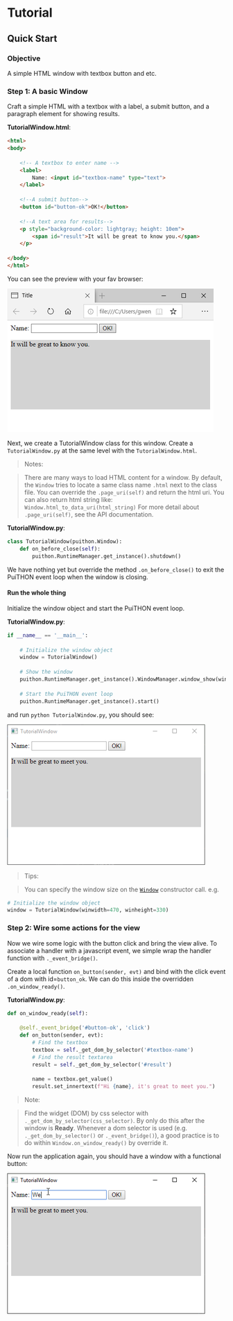# Tutorial

## Quick Start

### Objective

A simple HTML window with textbox button and etc.

### Step 1: A basic Window

Craft a simple HTML with a textbox with a label, a submit button, and a paragraph element for showing results.

**TutorialWindow.html**:

```html
<html>
<body>

    <!-- A textbox to enter name -->
    <label>
        Name: <input id="textbox-name" type="text">
    </label>
    
    <!--A submit button-->
    <button id="button-ok">OK!</button>

    <!--A text area for results-->
    <p style="background-color: lightgray; height: 10em">
        <span id="result">It will be great to know you.</span>
    </p>
    
</body>
</html>
```

You can see the preview with your fav browser:

![](image/ApplicationFrameHost_ciJ5GEPdF4.png)

Next, we create a TutorialWindow class for this window. Create a `TutorialWindow.py` at the same level with 
the `TutorialWindow.html`.

> Notes:

> There are many ways to load HTML content for a window. By default, the `Window` tries to 
locate a same class name `.html` next to the class file. You can override the `.page_uri(self)` 
and return the html uri. You can also return html string like: `Window.html_to_data_uri(html_string)` 
For more detail about `.page_uri(self)`, see the API documentation. 

**TutorialWindow.py**:

```python
class TutorialWindow(puithon.Window):
    def on_before_close(self):
        puithon.RuntimeManager.get_instance().shutdown()
```

We have nothing yet but override the method `.on_before_close()` to exit the PuiTHON event loop when the window 
is closing.

#### Run the whole thing

Initialize the window object and start the PuiTHON event loop.

**TutorialWindow.py**:

```python
if __name__ == '__main__':

    # Initialize the window object
    window = TutorialWindow()
    
    # Show the window
    puithon.RuntimeManager.get_instance().WindowManager.window_show(window)
    
    # Start the PuiTHON event loop
    puithon.RuntimeManager.get_instance().start()
```

and run `python TutorialWindow.py`, you should see:

![](image/python_k8MbFStirf.png)

> Tips:

> You can specify the window size on the [`Window`]() constructor call. e.g.

```python
# Initialize the window object
window = TutorialWindow(winwidth=470, winheight=330)
```

### Step 2: Wire some actions for the view

Now we wire some logic with the button click and bring the view alive. To associate a handler with a javascript event, 
we simple wrap the handler function with `._event_bridge()`.

Create a local function `on_button(sender, evt)` and bind with the <key>click</key> event of a dom with id=`button_ok`.
We can do this inside the overridden `.on_window_ready()`.

**TutorialWindow.py**:

```python
def on_window_ready(self):

    @self._event_bridge('#button-ok', 'click')
    def on_button(sender, evt):
        # Find the textbox
        textbox = self._get_dom_by_selector('#textbox-name')
        # Find the result textarea
        result = self._get_dom_by_selector('#result')

        name = textbox.get_value()
        result.set_innertext(f"Hi {name}, it's great to meet you.")
```

> Note:

> Find the widget (DOM) by css selector with `._get_dom_by_selector(css_selector)`. By only do this after the window is
**Ready**. Whenever a dom selector is used (e.g. `._get_dom_by_selector()` or `._event_bridge()`), a good practice is 
to do within `Window.on_window_ready()` by override it. 

Now run the application again, you should have a window with a functional button:

![](image/2Kjv1jUfdM.gif)
